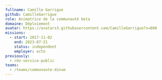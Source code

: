 ```yaml
---
fullname: Camille Garrigue
github: CamilleGarrigue
role: Animatrice de la communauté beta
domaine: Déploiement
avatar: https://avatars3.githubusercontent.com/CamilleGarrigue?s=600
missions:
  - start: 2017-11-02
    end: 2023-07-21
    status: independent
    employer: octo
previously:
  - rdv-service-public
teams:
  - /teams/communaute-dinum
---
```


